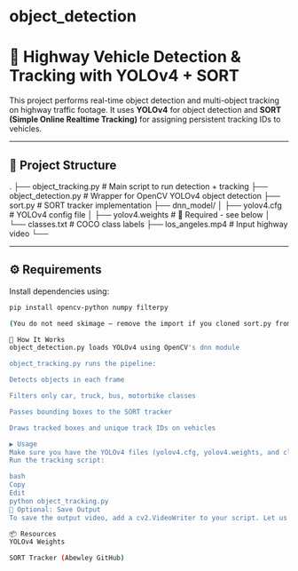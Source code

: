 # object_detection

# 🚗 Highway Vehicle Detection & Tracking with YOLOv4 + SORT

This project performs real-time object detection and multi-object tracking on highway traffic footage. It uses **YOLOv4** for object detection and **SORT (Simple Online Realtime Tracking)** for assigning persistent tracking IDs to vehicles.

---

## 📁 Project Structure

. ├── object_tracking.py # Main script to run detection + tracking ├── object_detection.py # Wrapper for OpenCV YOLOv4 object detection ├── sort.py # SORT tracker implementation ├── dnn_model/ │ ├── yolov4.cfg # YOLOv4 config file │ ├── yolov4.weights # 🔺 Required - see below │ └── classes.txt # COCO class labels ├── los_angeles.mp4 # Input highway video └──


---

## ⚙️ Requirements

Install dependencies using:

```bash
pip install opencv-python numpy filterpy

(You do not need skimage — remove the import if you cloned sort.py from GitHub.)

🧠 How It Works
object_detection.py loads YOLOv4 using OpenCV's dnn module

object_tracking.py runs the pipeline:

Detects objects in each frame

Filters only car, truck, bus, motorbike classes

Passes bounding boxes to the SORT tracker

Draws tracked boxes and unique track IDs on vehicles

▶️ Usage
Make sure you have the YOLOv4 files (yolov4.cfg, yolov4.weights, and classes.txt) in the dnn_model/ folder.
Run the tracking script:

bash
Copy
Edit
python object_tracking.py
💾 Optional: Save Output
To save the output video, add a cv2.VideoWriter to your script. Let us know if you'd like help setting this up!

📦 Resources
YOLOv4 Weights

SORT Tracker (Abewley GitHub)

